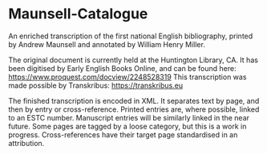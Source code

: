 # Maunsell-Catalogue
An enriched transcription of the first national English bibliography, printed by Andrew Maunsell and annotated by William Henry Miller.

The original document is currently held at the Huntington Library, CA. It has been digitised by Early English Books Online, and can be found here: https://www.proquest.com/docview/2248528319
This transcription was made possible by Transkribus: https://transkribus.eu

The finished transcription is encoded in XML. It separates text by page, and then by entry or cross-reference. 
Printed entries are, where possible, linked to an ESTC number. Manuscript entries will be similarly linked in the near future. 
Some pages are tagged by a loose category, but this is a work in progress.
Cross-references have their target page standardised in an attribution.
